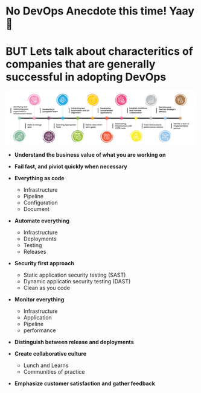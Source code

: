 # No DevOps Anecdote this time! Yaay 🥳

# BUT Lets talk about characteritics of companies that are generally successful in adopting DevOps 

![DevOps transformation roadmap](devops-transformation-roadmap.png)

- **Understand the business value of what you are working on**
- **Fail fast, and piviot quickly when necessary**

- **Everything as code**
    - Infrastructure 
    - Pipeline 
    - Configuration 
    - Document 
  
- **Automate everything**
  - Infrastructure 
  - Deployments 
  - Testing 
  - Releases 
  
- **Security first approach**
  - Static application security testing (SAST)
  - Dynamic applicatin security testing (DAST)
  - Clean as you code
  
- **Monitor everything**
  - Infrastructure 
  - Application  
  - Pipeline 
  - performance 
  
- **Distinguish between release and deployments**
  
- **Create collaborative culture**
  - Lunch and Learns
  - Communities of practice

- **Emphasize customer satisfaction and gather feedback**
